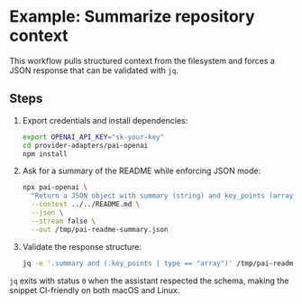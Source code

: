 # Example: Summarize repository context

This workflow pulls structured context from the filesystem and forces a JSON response that can be validated with `jq`.

## Steps

1. Export credentials and install dependencies:
   ```bash
   export OPENAI_API_KEY="sk-your-key"
   cd provider-adapters/pai-openai
   npm install
   ```
2. Ask for a summary of the README while enforcing JSON mode:
   ```bash
   npx pai-openai \
     "Return a JSON object with summary (string) and key_points (array of strings) for README.md" \
     --context ../../README.md \
     --json \
     --stream false \
     --out /tmp/pai-readme-summary.json
   ```
3. Validate the response structure:
   ```bash
   jq -e '.summary and (.key_points | type == "array")' /tmp/pai-readme-summary.json
   ```

`jq` exits with status `0` when the assistant respected the schema, making the snippet CI-friendly on both macOS and Linux.
